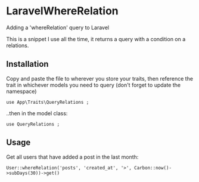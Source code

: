# LaravelWhereRelation
Adding a 'whereRelation' query to Laravel

This is a snippet I use all the time, it returns a query with a condition on a relations.

## Installation

Copy and paste the file to wherever you store your traits, then reference the trait in whichever models you need to query
(don't forget to update the namespace)


`use App\Traits\QueryRelations ;`

..then in the model class:

`use QueryRelations ;`


## Usage

Get all users that have added a post in the last month:

`User::whereRelation('posts', 'created_at', '>', Carbon::now()->subDays(30))->get()`
